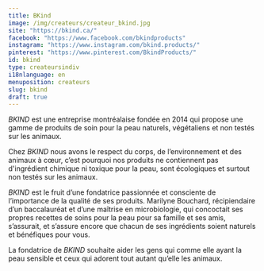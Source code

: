 ```yaml
---
title: BKind
image: /img/createurs/createur_bkind.jpg
site: "https://bkind.ca/"
facebook: "https://www.facebook.com/bkindproducts"
instagram: "https://www.instagram.com/bkind.products/"
pinterest: "https://www.pinterest.com/BkindProducts/"
id: bkind
type: createursindiv
i18nlanguage: en
menuposition: createurs
slug: bkind
draft: true
---
```


*BKIND* est une entreprise montréalaise fondée en 2014 qui propose une gamme de produits de soin pour la peau naturels, végétaliens et non testés sur les animaux. 

Chez *BKIND* nous avons le respect du corps, de l’environnement et des animaux à cœur, c’est pourquoi nos produits ne contiennent pas d'ingrédient chimique ni toxique pour la peau, sont écologiques et surtout non testés sur les animaux.

*BKIND* est le fruit d’une fondatrice passionnée et consciente de l’importance de la qualité de ses produits.
Marilyne Bouchard, récipiendaire d’un baccalauréat et d’une maîtrise en microbiologie, qui concoctait ses propres recettes de soins pour la peau pour sa famille et ses amis, s’assurait, et s’assure encore que chacun de ses ingrédients soient naturels et bénéfiques pour vous.

La fondatrice de *BKIND* souhaite aider les gens qui comme elle ayant la peau sensible et ceux qui adorent tout autant qu’elle les animaux.